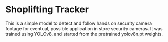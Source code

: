 # Shoplifting Tracker

This is a simple model to detect and follow hands on security camera footage for eventual, possible application in store security cameras. It was trained using YOLOv8, and started from the pretrained yolov8n.pt weights.
